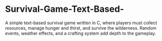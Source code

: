 # Survival-Game-Text-Based-
A simple text-based survival game written in C, where players must collect resources, manage hunger and thirst, and survive the wilderness. Random events, weather effects, and a crafting system add depth to the gameplay.
